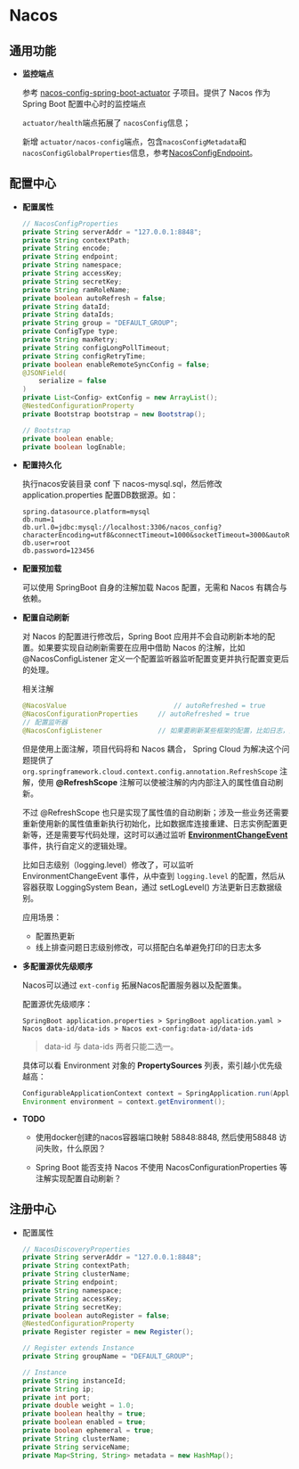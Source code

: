 # Nacos 

## 通用功能

+ **监控端点**

  参考 [nacos-config-spring-boot-actuator](https://github.com/nacos-group/nacos-spring-boot-project/tree/master/nacos-config-spring-boot-actuator) 子项目。提供了 Nacos 作为 Spring Boot 配置中心时的监控端点

  `actuator/health`端点拓展了 `nacosConfig`信息；

  新增 `actuator/nacos-config`端点，包含`nacosConfigMetadata`和`nacosConfigGlobalProperties`信息，参考[NacosConfigEndpoint](https://github.com/nacos-group/nacos-spring-boot-project/blob/master/nacos-config-spring-boot-actuator/src/main/java/com/alibaba/boot/nacos/actuate/endpoint/NacosConfigEndpoint.java)。



## 配置中心

+ **配置属性**

  ```java
  // NacosConfigProperties
  private String serverAddr = "127.0.0.1:8848";
  private String contextPath;
  private String encode;
  private String endpoint;
  private String namespace;
  private String accessKey;
  private String secretKey;
  private String ramRoleName;
  private boolean autoRefresh = false;
  private String dataId;
  private String dataIds;
  private String group = "DEFAULT_GROUP";
  private ConfigType type;
  private String maxRetry;
  private String configLongPollTimeout;
  private String configRetryTime;
  private boolean enableRemoteSyncConfig = false;
  @JSONField(
      serialize = false
  )
  private List<Config> extConfig = new ArrayList();
  @NestedConfigurationProperty
  private Bootstrap bootstrap = new Bootstrap();
  
  // Bootstrap
  private boolean enable;
  private boolean logEnable;
  ```

+ **配置持久化**

  执行nacos安装目录 conf 下 nacos-mysql.sql，然后修改 application.properties 配置DB数据源。如：

  ```properties
  spring.datasource.platform=mysql 
  db.num=1
  db.url.0=jdbc:mysql://localhost:3306/nacos_config?characterEncoding=utf8&connectTimeout=1000&socketTimeout=3000&autoReconnect=true
  db.user=root
  db.password=123456
  ```

+ **配置预加载**

  可以使用 SpringBoot 自身的注解加载 Nacos 配置，无需和 Nacos 有耦合与依赖。

+ **配置自动刷新**

  对 Nacos 的配置进行修改后，Spring Boot 应用并不会自动刷新本地的配置。如果要实现自动刷新需要在应用中借助 Nacos 的注解，比如 @NacosConfigListener 定义一个配置监听器监听配置变更并执行配置变更后的处理。

  相关注解

  ```java
  @NacosValue							// autoRefreshed = true
  @NacosConfigurationProperties		// autoRefreshed = true
  // 配置监听器
  @NacosConfigListener				// 如果要刷新某些框架的配置，比如日志，配置更新了但是日志框架没有重新加载，就无法起效，这时需要用配置监听器通过接口刷新下日志框架配置
  ```

  但是使用上面注解，项目代码将和 Nacos 耦合， Spring Cloud 为解决这个问题提供了 `org.springframework.cloud.context.config.annotation.RefreshScope` 注解，使用 **@RefreshScope** 注解可以使被注解的内内部注入的属性值自动刷新。

  不过 @RefreshScope  也只是实现了属性值的自动刷新；涉及一些业务还需要重新使用新的属性值重新执行初始化，比如数据库连接重建、日志实例配置更新等，还是需要写代码处理，这时可以通过监听  **[EnvironmentChangeEvent](https://github.com/spring-cloud/spring-cloud-commons/blob/master/spring-cloud-context/src/main/java/org/springframework/cloud/context/environment/EnvironmentChangeEvent.java)** 事件，执行自定义的逻辑处理。

  比如日志级别（logging.level）修改了，可以监听  EnvironmentChangeEvent 事件，从中查到 `logging.level` 的配置，然后从容器获取 LoggingSystem Bean，通过 setLogLevel() 方法更新日志数据级别。 

  应用场景：

  + 配置热更新
  + 线上排查问题日志级别修改，可以搭配白名单避免打印的日志太多

+ **多配置源优先级顺序**

  Nacos可以通过 `ext-config` 拓展Nacos配置服务器以及配置集。

  配置源优先级顺序：

  `SpringBoot application.properties > SpringBoot application.yaml > Nacos data-id/data-ids > Nacos ext-config:data-id/data-ids`

  > data-id 与 data-ids 两者只能二选一。

  具体可以看 Environment 对象的 **PropertySources** 列表，索引越小优先级越高：

  ```java
  ConfigurableApplicationContext context = SpringApplication.run(Application.class, args);
  Environment environment = context.getEnvironment();
  ```

+ **TODO**

  + 使用docker创建的nacos容器端口映射 58848:8848, 然后使用58848 访问失败，什么原因？

  + Spring Boot 能否支持 Nacos 不使用 NacosConfigurationProperties 等注解实现配置自动刷新？



## 注册中心

+ 配置属性

  ```java
  // NacosDiscoveryProperties
  private String serverAddr = "127.0.0.1:8848";
  private String contextPath;
  private String clusterName;
  private String endpoint;
  private String namespace;
  private String accessKey;
  private String secretKey;
  private boolean autoRegister = false;
  @NestedConfigurationProperty
  private Register register = new Register();
  
  // Register extends Instance
  private String groupName = "DEFAULT_GROUP";
  
  // Instance 
  private String instanceId;
  private String ip;
  private int port;
  private double weight = 1.0;
  private boolean healthy = true;
  private boolean enabled = true;
  private boolean ephemeral = true;
  private String clusterName;
  private String serviceName;
  private Map<String, String> metadata = new HashMap();	
  ```

  


